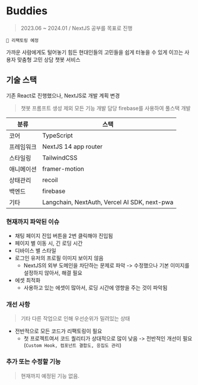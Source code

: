 # Buddies
> 2023.06 ~ 2024.01 / NextJS 공부를 목표로 진행

<code>📆 리팩토링 예정</code>

가까운 사람에게도 털어놓기 힘든 현대인들의 고민들을 쉽게 터놓을 수 있게 이끄는 사용자 맞춤형 고민 상담 챗봇 서비스

## 기술 스택
기존 React로 진행했으나, NextJS로 개발 계획 변경
> 챗봇 프롬프트 생성 제외 모든 기능 개발 담당
> firebase를 사용하여 풀스택 개발

|분류|스택|
|--|--|
|코어|TypeScript|
|프레임워크|NextJS 14 app router|
|스타일링|TailwindCSS|
|애니메이션|framer-motion|
|상태관리|recoil|
|백엔드|firebase|
|기타|Langchain, NextAuth, Vercel AI SDK, next-pwa|

### 현재까지 파악된 이슈
- 채팅 페이지 진입 버튼을 2번 클릭해야 진입됨
- 페이지 별 이동 시, 긴 로딩 시간
- 디바이스 별 스타일
- 로그인 유저의 프로필 이미지 보이지 않음
  - NextJS의 외부 도메인을 차단하는 문제로 파악 -> 수정했으나 기본 이미지를 설정하지 않아서, 해결 필요
- 에셋 최적화
  - 사용하고 있는 에셋이 많아서, 로딩 시간에 영향을 주는 것이 파악됨

### 개선 사항
> 기타 다른 작업으로 인해 우선순위가 밀려있는 상태
- 전반적으로 모든 코드가 리팩토링이 필요
  - 첫 프로젝트여서 코드 퀄리티가 상대적으로 많이 낮음 -> 전반적인 개선이 필요(`Custom Hook, 컴포넌트 결합도, 응집도 관리`)

### 추가 또는 수정할 기능
> 현재까지 예정된 기능 없음.
